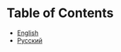 # Table of Contents

- [English](https://github.com/vrakitine/eco-programming-paradigm/blob/master/main/0010_eng__Table_of_Contents.md)
- [Русский](https://github.com/vrakitine/eco-programming-paradigm/blob/master/main/0010_rus__Table_of_Contents.md)
